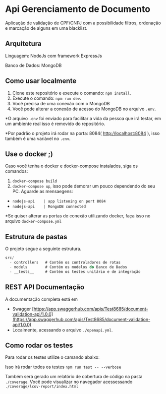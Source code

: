 # Api Gerenciamento de Documento
Aplicação de validação de CPF/CNPJ 
com a possibilidade filtros, ordenação e marcação de alguns em uma blacklist.

## Arquitetura
Linguagem: NodeJs com framework ExpressJs

Banco de Dados: MongoDB

## Como usar localmente
 1. Clone este repositório e execute o comando: ```npm install```.
 2. Execute o comando: ```npm run dev```.
 3. Você precisa de uma conexão com o MongoDB
 4. Você pode alterar a conexão de acesso do MongoDB no arquivo ```.env```.

*O arquivo ```.env``` foi enviado para facilitar a vida da pessoa que irá testar, em um ambiente real isso é removido do repositório.

*Por padrão o projeto irá rodar na porta: 8084( [http://localhost:8084](http://localhost:8084) ), isso também é uma variável no ```.env```.

## Use o docker ;)
Caso você tenha o docker e docker-compose instalados, siga os comandos:
 1. ```docker-compose build```
 2. ```docker-compose up```, isso pode demorar um pouco dependendo do seu PC.
Aguarde as mensaegens: 
 * ```nodejs-api    | app listening on port 8084``` 
 * ```nodejs-api    | MongoDB connected``` 

*Se quiser alterar as portas de conexão utilizando docker, faça isso no arquivo ```docker-compose.yml```

## Estrutura de pastas
O projeto segue a seguinte estrutura.

```js
src/
  - controllers   # Contém os controladores de rotas
  - models        # Contém os modelos do Banco de Dados
  - __tests__     # Contém os testes unitário e de integração
```

## REST API Documentação
A documentação completa está em
 * Swagger [https://app.swaggerhub.com/apis/Test8685/document-validation-api/1.0.0](https://app.swaggerhub.com/apis/Test8685/document-validation-api/1.0.0)
 * Localmente, acessando o arquivo ```./openapi.yml```.

## Como rodar os testes
Para rodar os testes utilize o camando abaixo:

Isso irá rodar todos os testes
```npm run test -- --verbose```

Também será gerado um relatório de cobertura de código na pasta ```./coverage```.
Você pode visualizar no navegador acessessando ```./coverage/lcov-report/index.html```